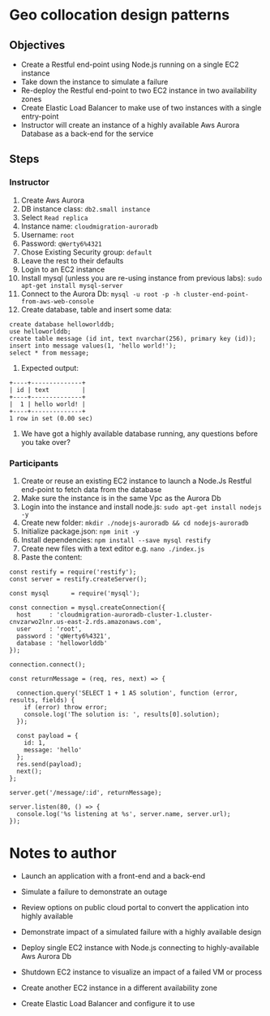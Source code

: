 # Geo collocation design patterns

## Objectives

* Create a Restful end-point using Node.js running on a single EC2 instance
* Take down the instance to simulate a failure
* Re-deploy the Restful end-point to two EC2 instance in two availability zones
* Create Elastic Load Balancer to make use of two instances with a single entry-point
* Instructor will create an instance of a highly available Aws Aurora Database as a back-end for the service

## Steps

### Instructor

1. Create Aws Aurora 
1. DB instance class: `db2.small instance`
1. Select `Read replica`
1. Instance name: `cloudmigration-auroradb`
1. Username: `root`
1. Password: `qWerty6%4321`
1. Chose Existing Security group: `default`
1. Leave the rest to their defaults
1. Login to an EC2 instance
1. Install mysql (unless you are re-using instance from previous labs): `sudo apt-get install mysql-server`
1. Connect to the Aurora Db: `mysql -u root -p -h cluster-end-point-from-aws-web-console`
1. Create database, table and insert some data:
```
create database helloworlddb;
use helloworlddb;
create table message (id int, text nvarchar(256), primary key (id));
insert into message values(1, 'hello world!');
select * from message;
```
1. Expected output:
```
+----+--------------+
| id | text         |
+----+--------------+
|  1 | hello world! |
+----+--------------+
1 row in set (0.00 sec)
```
1. We have got a highly available database running, any questions before you take over?


### Participants

1. Create or reuse an existing EC2 instance to launch a Node.Js Restful end-point to fetch data from the database
1. Make sure the instance is in the same Vpc as the Aurora Db
1. Login into the instance and install node.js: `sudo apt-get install nodejs -y`
1. Create new folder: `mkdir ./nodejs-auroradb && cd nodejs-auroradb`
1. Initialize package.json: `npm init -y`
1. Install dependencies: `npm install --save mysql restify`
1. Create new files with a text editor e.g. `nano ./index.js`
1. Paste the content:
```
const restify = require('restify');
const server = restify.createServer();

const mysql      = require('mysql');

const connection = mysql.createConnection({
  host     : 'cloudmigration-auroradb-cluster-1.cluster-cnvzarwo2lnr.us-east-2.rds.amazonaws.com',
  user     : 'root',
  password : 'qWerty6%4321',
  database : 'helloworlddb'
});

connection.connect();

const returnMessage = (req, res, next) => {
  
  connection.query('SELECT 1 + 1 AS solution', function (error, results, fields) {
    if (error) throw error;
    console.log('The solution is: ', results[0].solution);
  });
  
  const payload = {
    id: 1,
    message: 'hello'
  };
  res.send(payload);
  next();
};

server.get('/message/:id', returnMessage);

server.listen(80, () => {
  console.log('%s listening at %s', server.name, server.url);
});

```

# Notes to author
* Launch an application with a front-end and a back-end
* Simulate a failure to demonstrate an outage
* Review options on public cloud portal to convert the application into highly available
* Demonstrate impact of a simulated failure with a highly available design



* Deploy single EC2 instance with Node.js connecting to highly-available Aws Aurora Db
* Shutdown EC2 instance to visualize an impact of a failed VM or process
* Create another EC2 instance in a different availability zone
* Create Elastic Load Balancer and configure it to use 
